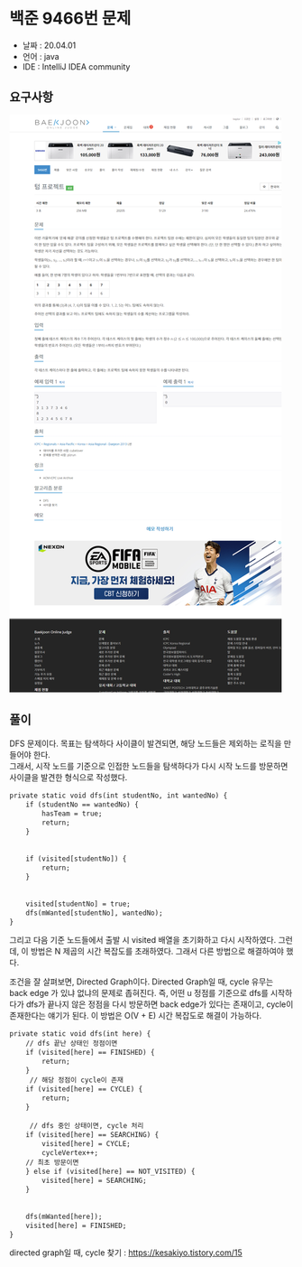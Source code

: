 # 백준 9466번 문제

* 날짜 : 20.04.01
* 언어 : java
* IDE : IntelliJ IDEA community 

## 요구사항

<img src="/doc/backjoon/dfs/p9466/requirement.png"> 

## 풀이

DFS 문제이다.   목표는 탐색하다 사이클이 발견되면, 해당 노드들은 제외하는 로직을 만들어야 한다.  
그래서,  시작 노드를 기준으로 인접한 노드들을 탐색하다가 다시 시작 노드를 방문하면 사이클을 발견한 형식으로 작성했다.

```
private static void dfs(int studentNo, int wantedNo) {
    if (studentNo == wantedNo) {
        hasTeam = true;
        return;
    }


    if (visited[studentNo]) {
        return;
    }


    visited[studentNo] = true;
    dfs(mWanted[studentNo], wantedNo);
}
```

그리고 다음 기준 노드들에서 출발 시 visited 배열을 초기화하고 다시 시작하였다.  그런데, 이 방법은 N 제곱의 시간 복잡도를 초래하였다.  그래서 다른 방법으로 해결하여야 했다.

조건을 잘 살펴보면, Directed Graph이다. Directed Graph일 때, cycle 유무는 back edge 가 있냐 없냐의 문제로 좁혀진다.  즉,  어떤 u 정점를 기준으로 dfs를 시작하다가 dfs가 끝나지 않은 정점을 다시 방문하면 back edge가 있다는 존재이고, cycle이 존재한다는 얘기가 된다.  이 방법은 O(V + E) 시간 복잡도로 해결이 가능하다.

```
private static void dfs(int here) {      
    // dfs 끝난 상태인 정점이면
    if (visited[here] == FINISHED) {
        return;
    }
     // 해당 정점이 cycle이 존재
    if (visited[here] == CYCLE) {
        return;
    }

     // dfs 중인 상태이면, cycle 처리
    if (visited[here] == SEARCHING) {
        visited[here] = CYCLE;
        cycleVertex++;
    // 최초 방문이면
    } else if (visited[here] == NOT_VISITED) {
        visited[here] = SEARCHING;
    }


    dfs(mWanted[here]);
    visited[here] = FINISHED;
}
```

directed graph일 때, cycle 찾기 :  https://kesakiyo.tistory.com/15

